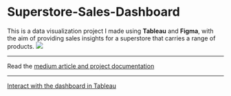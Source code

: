 # Superstore-Sales-Dashboard
This is a data visualization project I made using **Tableau** and **Figma**, with the aim of providing sales insights for a superstore that carries a range of products.
![](https://github.com/imanjokko/Superstore-Sales-Dashboard/blob/main/Dashboard.png)

---
Read the [medium article and project documentation](https://medium.com/@imanjokko/superstore-sales-dashboard-in-tableau-c8243333724b)

--- 
[Interact with the dashboard in Tableau](https://public.tableau.com/views/AbensonSalesDashboard/Dashboard?:language=en-US&:display_count=n&:origin=viz_share_link)
